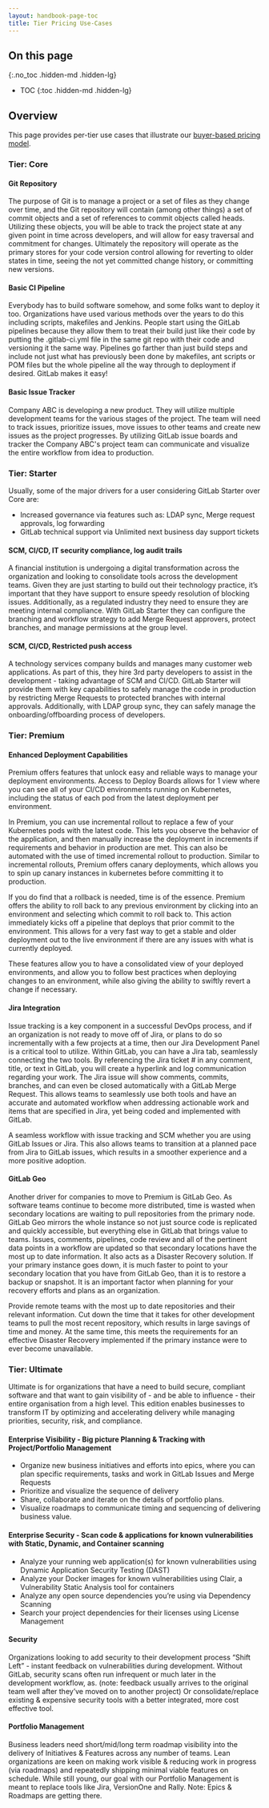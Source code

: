 ```yaml
---
layout: handbook-page-toc
title: Tier Pricing Use-Cases
---
```


## On this page
{:.no_toc .hidden-md .hidden-lg}

- TOC
{:toc .hidden-md .hidden-lg}

## Overview

This page provides per-tier use cases that illustrate our [buyer-based pricing model](/handbook/ceo/pricing/#buyer-based-tiering-clarification).

### Tier: Core

#### Git Repository
The purpose of Git is to manage a project or a set of files as they change over time,
and the Git repository will contain (among other things) a set of commit
objects and a set of references to commit objects called heads.  Utilizing these objects,
you will be able to track the project state at any given point in time across developers,
and will allow for easy traversal and commitment for changes.  Ultimately the repository
will operate as the primary stores for your code version control allowing for reverting
to older states in time, seeing the not yet committed change history, or committing new versions.

#### Basic CI Pipeline
Everybody has to build software somehow, and some folks want to deploy it too.  Organizations
have used various methods over the years to do this including scripts, makefiles and Jenkins.
People start using the GitLab pipelines because they allow them to treat their build just like
their code by putting the .gitlab-ci.yml file in the same git repo with their code and versioning
it the same way.  Pipelines go farther than just build steps and include not just what has previously
been done by makefiles, ant scripts or POM files but the whole pipeline all the way through to
deployment if desired. GitLab makes it easy!

#### Basic Issue Tracker
Company ABC is developing a new product. They will utilize multiple development teams
for the various stages of the project. The team will need to track issues, prioritize
issues, move issues to other teams and create new issues as the project progresses.
By utilizing GitLab issue boards and tracker the Company ABC's project team can communicate
and visualize the entire workflow from idea to production. 

### Tier: Starter

Usually, some of the major drivers for a user considering GitLab Starter over Core are:
* Increased governance via features such as: LDAP sync, Merge request approvals, log forwarding
* GitLab technical support via Unlimited next business day support tickets

#### SCM, CI/CD, IT security compliance, log audit trails
A financial institution is undergoing a digital transformation across the
organization and looking to consolidate tools across the development teams. Given they are
just starting to build out their technology practice, it’s important that they have support
to ensure speedy resolution of blocking issues. Additionally, as a regulated industry they
need to ensure they are meeting internal compliance. With GitLab Starter they can configure
the branching and workflow strategy to add Merge Request approvers, protect branches,
and manage permissions at the group level.

#### SCM, CI/CD, Restricted push access
A technology services company builds and manages many customer web applications. As part of
this, they hire 3rd party developers to assist in the development - taking advantage of SCM
and CI/CD. GitLab Starter will provide them with key capabilities to safely manage the code
in production by restricting Merge Requests to protected branches with internal approvals.
Additionally, with LDAP group sync, they can safely manage the onboarding/offboarding process
of developers.

### Tier: Premium

#### Enhanced Deployment Capabilities
Premium offers features that unlock easy and reliable ways to manage your deployment environments.
Access to Deploy Boards allows for 1 view where you can see all of your CI/CD environments running
on Kubernetes, including the status of each pod from the latest deployment per environment. 

In Premium, you can use incremental rollout to replace a few of your Kubernetes pods with the latest
code. This lets you observe the behavior of the application, and then manually increase the deployment
in increments if requirements and behavior in production are met. This can also be automated with the
use of timed incremental rollout to production.  Similar to incremental rollouts, Premium offers canary
deployments, which allows you to spin up canary instances in kubernetes before committing it to production.

If you do find that a rollback is needed, time is of the essence. Premium offers the ability to roll back
to any previous environment by clicking into an environment and selecting which commit to roll back to.
This action immediately kicks off a pipeline that deploys that prior commit to the environment. This
allows for a very fast way to get a stable  and older deployment out to the live environment if there are
any issues with what is currently deployed. 

These features allow you to have a consolidated view of your deployed environments, and allow 
you to follow best practices when deploying changes to an environment, while also giving the ability to 
swiftly revert a change if necessary. 

#### Jira Integration
Issue tracking is a key component in a successful DevOps process, and if an organization is not ready
to move off of Jira, or plans to do so incrementally with a few projects at a time, then our Jira
Development Panel is a critical tool to utilize. Within GitLab, you can have a Jira tab, seamlessly
connecting the two tools. By referencing the Jira ticket # in any comment, title, or text in GitLab,
you will create a hyperlink and log communication regarding your work. The Jira issue will show comments,
commits, branches, and can even be closed automatically with a GitLab Merge Request. This allows
teams to seamlessly use both tools and have an accurate and automated workflow when addressing actionable
work and items that are specified in Jira, yet being coded and implemented with GitLab. 

A seamless workflow with issue tracking and SCM whether you are using GitLab Issues or Jira.
This also allows teams to transition at a planned pace from Jira to GitLab issues, which results
in a smoother experience and a more positive adoption. 

#### GitLab Geo
Another driver for companies to move to Premium is GitLab Geo. As software teams continue to
become more distributed, time is wasted when secondary locations are waiting to pull repositories
from the primary node. GitLab Geo mirrors the whole instance so not just source code is replicated
and quickly accessible, but everything else in GitLab that brings value to teams. Issues, comments,
pipelines, code review and all of the pertinent data points in a workflow are updated so that
secondary locations have the most up to date information. It also acts as a Disaster Recovery
solution. If your primary instance goes down, it is much faster to point to your secondary location
that you have from GitLab Geo, than it is to restore a backup or snapshot. It is an important factor
when planning for your recovery efforts and plans as an organization. 

Provide remote teams with the most up to date repositories and their relevant information.
Cut down the time that it takes for other development teams to pull the most recent repository,
which results in large savings of time and money. At the same time, this meets the requirements
for an effective Disaster Recovery implemented if the primary instance were to ever become unavailable. 

### Tier: Ultimate

Ultimate is for organizations that have a need to build secure, compliant software and that want to 
gain visibility of - and be able to influence - their entire organisation from a high level. 
This edition enables businesses to transform IT by optimizing and accelerating delivery while 
managing priorities, security, risk, and compliance.

#### Enterprise Visibility - Big picture Planning & Tracking with Project/Portfolio Management
* Organize new business initiatives and efforts into epics, where you can plan specific 
requirements, tasks and work in GitLab Issues and Merge Requests
* Prioritize and visualize the sequence of delivery
* Share, collaborate and iterate on the details of portfolio plans.
* Visualize roadmaps to communicate timing and sequencing of delivering business value.

#### Enterprise Security - Scan code & applications for known vulnerabilities with Static, Dynamic, and Container scanning
* Analyze your running web application(s) for known vulnerabilities using Dynamic Application Security Testing (DAST)
* Analyze your Docker images for known vulnerabilities using Clair, a Vulnerability Static Analysis tool for containers
* Analyze any open source dependencies you’re using via Dependency Scanning
* Search your project dependencies for their licenses using License Management

#### Security 
Organizations looking to add security to their development process
“Shift Left” - instant feedback on vulnerabilities during development. Without GitLab, security
scans often run infrequent or much later in the development workflow, as.  (note: feedback
usually arrives to the original team well after they’ve moved on to another project)
Or consolidate/replace existing & expensive security tools with a better integrated, more
cost effective tool.

#### Portfolio Management
Business leaders need short/mid/long term roadmap visibility into the delivery of Initiatives
& Features across any number of teams.
Lean organizations are keen on making work visible & reducing work in progress (via roadmaps)
and repeatedly shipping minimal viable features on schedule.
While still young, our goal with our Portfolio Management is meant to replace tools like Jira,
VersionOne and Rally.  Note: Epics & Roadmaps are getting there.
